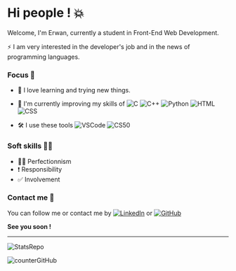 # Hi people ! 💥
Welcome, I'm Erwan, currently a student in Front-End Web Development.

:zap: I am very interested in the developer's job and in the news of programming languages.

### Focus 🎯
- 👀 I love learning and trying new things.

- 🧠 I'm currently improving my skills of
![C](https://img.shields.io/badge/-blue?style=flat&logo=C&logoColor=white)
![C++](https://img.shields.io/badge/-C++-blue?style=flat)
![Python](https://img.shields.io/badge/-Python-yellow?style=flat&logo=Python&logoColor=blue)
![HTML](https://img.shields.io/badge/-HTML5-orange?style=flat&logo=HTML5&logoColor=white)
![CSS](https://img.shields.io/badge/-CSS3-blue?style=flat&logo=CSS3&logoColor=white)

- :hammer_and_wrench: I use these tools
![VSCode](https://img.shields.io/badge/-Visual&nbsp;Studio&nbsp;Code-white?style=flat&logo=Visual+Studio+Code&logoColor=blue)
![CS50](https://img.shields.io/badge/-CS50-yellow?style=flat)

### Soft skills 👌🏻
- ✍🏻 Perfectionnism
- ❗️ Responsibility
- ✅ Involvement

### Contact me :love_letter:
You can follow me or contact me by 
[![LinkedIn](https://img.shields.io/badge/-LinkedIn-blue?style=flat&logo=Linkedin&logoColor=white&link=https://www.linkedin.com/in/ebrevault/)](https://www.linkedin.com/in/ebrevault/)
or
[![GitHub](https://img.shields.io/badge/-GitHub-black?style=flat&logo=GitHub&logoColor=white&link=https://github.com/erwanbrev/)](https://github.com/erwanbrev/)


**See you soon !**

---
![StatsRepo](https://github-readme-stats.vercel.app/api/top-langs/?username=erwanbrev&theme=blue-green)

![counterGitHub](https://img.shields.io/github/followers/erwanbrev?style=social)
